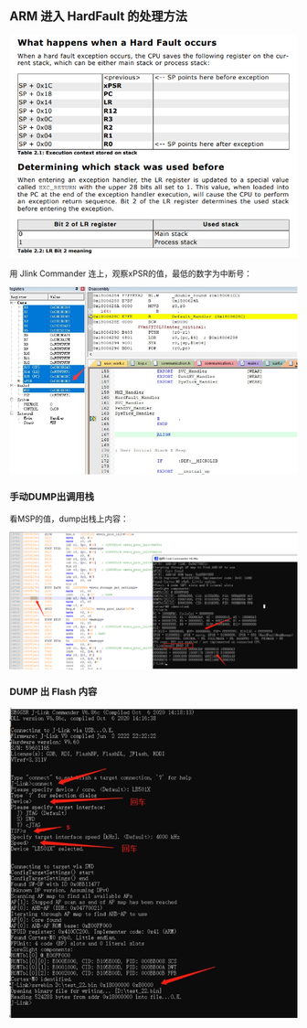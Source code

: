 

## ARM 进入 HardFault 的处理方法

![微信图片_20210901180305](_assets/arm/%E5%BE%AE%E4%BF%A1%E5%9B%BE%E7%89%87_20210901180305.png)

用 Jlink Commander 连上，观察xPSR的值，最低的数字为中断号：

![xpsr](_assets/arm/xpsr.jpg)

### 手动DUMP出调用栈

看MSP的值，dump出栈上内容：

![微信图片_20210901180858](_assets/arm/%E5%BE%AE%E4%BF%A1%E5%9B%BE%E7%89%87_20210901180858.png)

### DUMP 出 Flash 内容

![微信图片_20210901181015](_assets/arm/%E5%BE%AE%E4%BF%A1%E5%9B%BE%E7%89%87_20210901181015.jpg)

